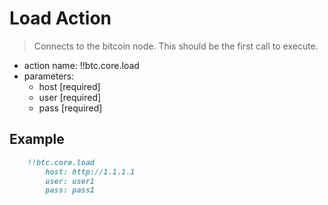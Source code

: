 # Load Action

> Connects to the bitcoin node. This should be the first call to execute.

- action name: !!btc.core.load
- parameters:
  - host [required]
  - user [required]
  - pass [required]

## Example

```md
    !!btc.core.load
        host: http://1.1.1.1
        user: user1
        pass: pass1
```
